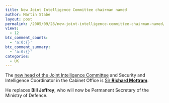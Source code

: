 ```yaml
---
title: New Joint Intelligence Committee chairman named
author: Martin Stabe
layout: post
permalink: /2005/09/28/new-joint-intelligence-committee-chairman-named/
views:
  - 12
btc_comment_counts:
  - 'a:0:{}'
btc_comment_summary:
  - 'a:0:{}'
categories:
  - UK
---
```

The [new head of the Joint Intelligence Committee][1] and Security and Intelligence Coordinator in the Cabinet Office is [Sir **Richard Mottram**][2].

He replaces **Bill Jeffrey**, who will now be Permanent Secretary of the Ministry of Defence.

 [1]: http://www.number-10.gov.uk/output/Page8235.asp
 [2]: http://news.bbc.co.uk/1/hi/uk_politics/1840037.stm